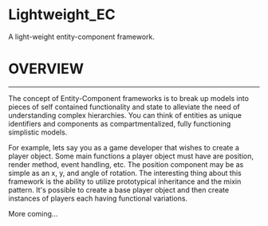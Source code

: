 Lightweight_EC
==============

A light-weight entity-component framework.

# OVERVIEW

***

The concept of Entity-Component frameworks is to break up models into pieces of self contained functionality and state to alleviate the need of understanding complex hierarchies. You can think of entities as unique identifiers and components as compartmentalized, fully functioning simplistic models. 

For example, lets say you as a game developer that wishes to create a player object.  Some main functions a player object must have are position, render method, event handling, etc. The position component may be as simple as an x, y, and angle of rotation. The interesting thing about this framework is the ability to utilize prototypical inheritance and the mixin pattern.  It's possible to create a base player object and then create instances of players each having functional variations.

More coming...
